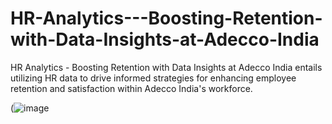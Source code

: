 # HR-Analytics---Boosting-Retention-with-Data-Insights-at-Adecco-India
HR Analytics - Boosting Retention with Data Insights at Adecco India entails utilizing HR data to drive informed strategies for enhancing employee retention and satisfaction within Adecco India's workforce.

(![image](https://github.com/amandeepkaur2024/HR-Analytics---Boosting-Retention-with-Data-Insights-at-Adecco-India/assets/169684721/4545b90e-effe-4fd6-9338-46f25dfa7bb8)


